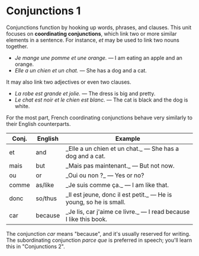 # Conjunctions 1

Conjunctions function by hooking up words, phrases, and clauses. This unit focuses on **coordinating conjunctions**, which link two or more similar elements in a sentence. For instance, _et_ may be used to link two nouns together.

*   _Je mange une pomme et une orange._ — I am eating an apple and an orange.
*   _Elle a un chien et un chat._ — She has a dog and a cat.

It may also link two adjectives or even two clauses.

*   _La robe est grande et jolie._ — The dress is big and pretty.
*   _Le chat est noir et le chien est blanc._ — The cat is black and the dog is white.

For the most part, French coordinating conjunctions behave very similarly to their English counterparts.

<table>

<thead>

<tr>

<th>Conj.</th>

<th>English</th>

<th>Example</th>

</tr>

</thead>

<tbody>

<tr>

<td>et</td>

<td>and</td>

<td>_Elle a un chien et un chat._ — She has a dog and a cat.</td>

</tr>

<tr>

<td>mais</td>

<td>but</td>

<td>_Mais pas maintenant._ — But not now.</td>

</tr>

<tr>

<td>ou</td>

<td>or</td>

<td>_Oui ou non ?_ — Yes or no?</td>

</tr>

<tr>

<td>comme</td>

<td>as/like</td>

<td>_Je suis comme ça._ — I am like that.</td>

</tr>

<tr>

<td>donc</td>

<td>so/thus</td>

<td>_Il est jeune, donc il est petit._ — He is young, so he is small.</td>

</tr>

<tr>

<td>car</td>

<td>because</td>

<td>_Je lis, car j'aime ce livre._ — I read because I like this book.</td>

</tr>

</tbody>

</table>

The conjunction _car_ means "because", and it's usually reserved for writing. The subordinating conjunction _parce que_ is preferred in speech; you'll learn this in "Conjunctions 2".